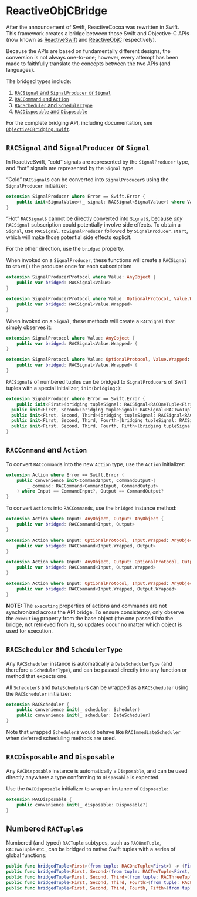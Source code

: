# ReactiveObjCBridge

After the announcement of Swift, ReactiveCocoa was rewritten in Swift. This framework
creates a bridge between those Swift and Objective-C APIs (now known as [ReactiveSwift][]
and [ReactiveObjC][] respectively).

Because the APIs are based on fundamentally different designs, the conversion is
not always one-to-one; however, every attempt has been made to faithfully
translate the concepts between the two APIs (and languages).

The bridged types include:

 1. [`RACSignal` and `SignalProducer` or `Signal`](#racsignal-and-signalproducer-or-signal)
 1. [`RACCommand` and `Action`](#raccommand-and-action)
 1. [`RACScheduler` and `SchedulerType`](#racscheduler-and-schedulertype)
 1. [`RACDisposable` and `Disposable`](#racdisposable-and-disposable)

For the complete bridging API, including documentation, see [`ObjectiveCBridging.swift`][ObjectiveCBridging].

## `RACSignal` and `SignalProducer` or `Signal`

In ReactiveSwift, “cold” signals are represented by the `SignalProducer` type,
and “hot” signals are represented by the `Signal` type.

“Cold” `RACSignal`s can be converted into `SignalProducer`s using the
`SignalProducer` initializer:

```swift
extension SignalProducer where Error == Swift.Error {
	public init<SignalValue>(_ signal: RACSignal<SignalValue>) where Value == SignalValue?
}
```

“Hot” `RACSignal`s cannot be directly converted into `Signal`s, because _any_
`RACSignal` subscription could potentially involve side effects. To obtain a
`Signal`, use `RACSignal.toSignalProducer` followed by `SignalProducer.start`,
which will make those potential side effects explicit.

For the other direction, use the `bridged` property.

When invoked on a `SignalProducer`, these functions will create a `RACSignal` to
 `start()` the producer once for each subscription:

```swift
extension SignalProducerProtocol where Value: AnyObject {
	public var bridged: RACSignal<Value>
}

extension SignalProducerProtocol where Value: OptionalProtocol, Value.Wrapped: AnyObject {
	public var bridged: RACSignal<Value.Wrapped>
}

```

When invoked on a `Signal`, these methods will create a `RACSignal` that simply
observes it:

```swift
extension SignalProtocol where Value: AnyObject {
    public var bridged: RACSignal<Value.Wrapped> {
}

extension SignalProtocol where Value: OptionalProtocol, Value.Wrapped: AnyObject {
    public var bridged: RACSignal<Value.Wrapped> {
}
```

`RACSignal`s of numbered tuples can be bridged to `SignalProducer`s of Swift
tuples with a special initializer, `init(bridging:)`:

```swift
extension SignalProducer where Error == Swift.Error {
	public init<First>(bridging tupleSignal: RACSignal<RACOneTuple<First>>) where Value == First?
  public init<First, Second>(bridging tupleSignal: RACSignal<RACTwoTuple<First, Second>>) where Value == (First?, Second?)?
  public init<First, Second, Third>(bridging tupleSignal: RACSignal<RACThreeTuple<First, Second, Third>>) where Value == (First?, Second?, Third?)?
  public init<First, Second, Third, Fourth>(bridging tupleSignal: RACSignal<RACFourTuple<First, Second, Third, Fourth>>) where Value == (First?, Second?, Third?, Fourth?)?
  public init<First, Second, Third, Fourth, Fifth>(bridging tupleSignal: RACSignal<RACFiveTuple<First, Second, Third, Fourth, Fifth>>) where Value == (First?, Second?, Third?, Fourth?, Fifth?)?
}
```

## `RACCommand` and `Action`

To convert `RACCommand`s into the new `Action` type, use the `Action` initializer:

```swift
extension Action where Error == Swift.Error {
	public convenience init<CommandInput, CommandOutput>(
		_ command: RACCommand<CommandInput, CommandOutput>
	) where Input == CommandInput?, Output == CommandOutput?
}
```

To convert `Action`s into `RACCommand`s, use the `bridged` instance
method:

```swift
extension Action where Input: AnyObject, Output: AnyObject {
	public var bridged: RACCommand<Input, Output>
}

extension Action where Input: OptionalProtocol, Input.Wrapped: AnyObject, Output: AnyObject {
	public var bridged: RACCommand<Input.Wrapped, Output>
}

extension Action where Input: AnyObject, Output: OptionalProtocol, Output.Wrapped: AnyObject {
	public var bridged: RACCommand<Input, Output.Wrapped>
}

extension Action where Input: OptionalProtocol, Input.Wrapped: AnyObject, Output: OptionalProtocol, Output.Wrapped: AnyObject {
	public var bridged: RACCommand<Input.Wrapped, Output.Wrapped>
}
```

**NOTE:** The `executing` properties of actions and commands are not
synchronized across the API bridge. To ensure consistency, only observe the
`executing` property from the base object (the one passed _into_ the bridge, not
retrieved from it), so updates occur no matter which object is used for
execution.

## `RACScheduler` and `SchedulerType`

Any `RACScheduler` instance is automatically a `DateSchedulerType` (and
therefore a `SchedulerType`), and can be passed directly into any function or
method that expects one.

All `Scheduler`s and `DateScheduler`s can be wrapped as a `RACScheduler` using the `RACScheduler` initializer:

```swift
extension RACScheduler {
	public convenience init(_ scheduler: Scheduler)
	public convenience init(_ scheduler: DateScheduler)
}
```

Note that wrapped `Scheduler`s would behave like `RACImmediateScheduler` when deferred
scheduling methods are used.

## `RACDisposable` and `Disposable`

Any `RACDisposable` instance is automatically a `Disposable`, and can be used
 directly anywhere a type conforming to `Disposable` is expected.

Use the `RACDisposable` initializer to wrap an instance of `Disposable`:

```swift
extension RACDisposable {
	public convenience init(_ disposable: Disposable?)
}
```

## Numbered `RACTuple`s

Numbered (and typed) `RACTuple` subtypes, such as `RACOneTuple`, `RACTwoTuple`
etc., can be bridged to native Swift tuples with a series of global functions:

```swift
public func bridgedTuple<First>(from tuple: RACOneTuple<First>) -> (First?)
public func bridgedTuple<First, Second>(from tuple: RACTwoTuple<First, Second>) -> (First?, Second?)
public func bridgedTuple<First, Second, Third>(from tuple: RACThreeTuple<First, Second, Third>) -> (First?, Second?, Third?)
public func bridgedTuple<First, Second, Third, Fourth>(from tuple: RACFourTuple<First, Second, Third, Fourth>) -> (First?, Second?, Third?, Fourth?)
public func bridgedTuple<First, Second, Third, Fourth, Fifth>(from tuple: RACFiveTuple<First, Second, Third, Fourth, Fifth>) -> (First?, Second?, Third?, Fourth?, Fifth?)
```

[ReactiveSwift]: https://github.com/ReactiveCocoa/ReactiveSwift/
[ReactiveObjC]: https://github.com/ReactiveCocoa/ReactiveObjC/
[ObjectiveCBridging]: ReactiveObjCBridge/ObjectiveCBridging.swift

